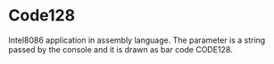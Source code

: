 # Code128
Intel8086 application in assembly language. The parameter is a string passed by the console and it is drawn as bar code CODE128.
